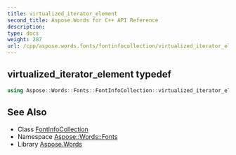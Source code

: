 ```yaml
---
title: virtualized_iterator_element
second_title: Aspose.Words for C++ API Reference
description: 
type: docs
weight: 287
url: /cpp/aspose.words.fonts/fontinfocollection/virtualized_iterator_element/
---
```

## virtualized_iterator_element typedef




```cpp
using Aspose::Words::Fonts::FontInfoCollection::virtualized_iterator_element =  typename iterator_holder_type::virtualized_iterator_element
```

## See Also

* Class [FontInfoCollection](../)
* Namespace [Aspose::Words::Fonts](../../)
* Library [Aspose.Words](../../../)
